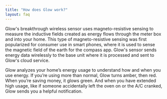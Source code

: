 ```yaml
---
title: "How does Glow work?"
layout: faq
---
```

Glow's breakthrough wireless sensor uses magneto-resistive sensing to measure the inductive fields created as energy flows through the meter box and into your home. This type of magneto-resistive sensing was first popularized for consumer use in smart phones, where it is used to sense the magnetic field of the earth for the compass app. Glow's sensor sends energy data wirelessly to the base unit where it is processed and sent to Glow's cloud service.

Glow analyzes your home’s energy usage to understand how and when you use energy. If you’re using more than normal, Glow turns amber, then red. When you’re saving money, it glows green. And when you have extended high usage, like if someone accidentally left the oven on or the A/C cranked, Glow sends you a helpful notification.
